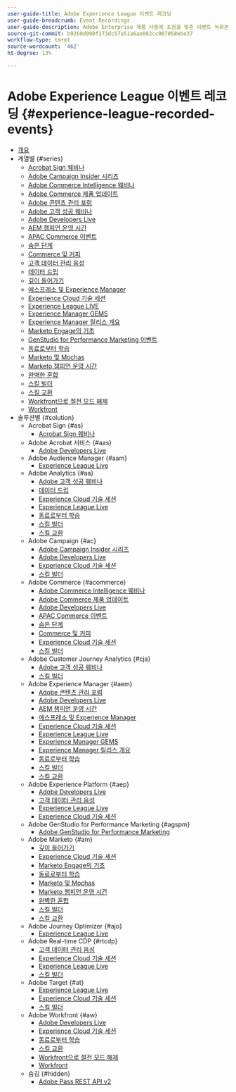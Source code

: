 ```yaml
---
user-guide-title: Adobe Experience League 이벤트 레코딩
user-guide-breadcrumb: Event Recordings
user-guide-description: Adobe Enterprise 제품 사용에 초점을 맞춘 이벤트 녹화본 컬렉션
source-git-commit: b9260d090f173dc57a51a6ae082cc007058ebe37
workflow-type: tm+mt
source-wordcount: '462'
ht-degree: 13%

---
```



# Adobe Experience League 이벤트 레코딩 {#experience-league-recorded-events}

+ [개요](overview.md)
+ 계열별 {#series}
   + [Acrobat Sign 웨비나](https://experienceleague.adobe.com/docs/events/acrobat-sign-webinars/overview.html?lang=ko)
   + [Adobe Campaign Insider 시리즈](https://experienceleague.adobe.com/docs/events/adobe-campaign-insider-recordings/overview.html?lang=ko)
   + [Adobe Commerce Intelligence 웨비나](https://experienceleague.adobe.com/docs/events/mbi-webinars-recordings/overview.html?lang=ko)
   + [Adobe Commerce 제품 업데이트](https://experienceleague.adobe.com/docs/events/adobe-commerce-product-update-recordings/overview.html?lang=ko)
   + [Adobe 콘텐츠 관리 포럼](https://experienceleague.adobe.com/docs/events/adobe-content-management-forum-recordings/overview.html?lang=ko)
   + [Adobe 고객 성공 웨비나](https://experienceleague.adobe.com/docs/events/adobe-customer-success-webinar-recordings/overview.html?lang=ko)
   + [Adobe Developers Live](https://experienceleague.adobe.com/docs/events/adobe-developers-live-recordings/overview.html?lang=ko)
   + [AEM 챔피언 운영 시간](https://experienceleague.adobe.com/docs/events/aem-champion-office-hours/overview.html?lang=ko)
   + [APAC Commerce 이벤트](https://experienceleague.adobe.com/docs/events/apac-commerce-recordings/overview.html?lang=ko)
   + [숨은 단계](https://experienceleague.adobe.com/docs/events/behind-the-brew-recordings/overview.html?lang=ko)
   + [Commerce 및 커피](https://experienceleague.adobe.com/docs/events/commerce-and-coffee-recordings/overview.html?lang=ko)
   + [고객 데이터 관리 음성](https://experienceleague.adobe.com/docs/events/customer-data-management-voices-recordings/overview.html?lang=ko)
   + [데이터 드립](https://experienceleague.adobe.com/docs/events/data-drip-recordings/overview.html?lang=ko)
   + [깊이 들어가기](https://experienceleague.adobe.com/docs/events/deep-dives-recordings/overview.html?lang=ko)
   + [에스프레소 및 Experience Manager](https://experienceleague.adobe.com/docs/events/espressos-and-experience-manager-recordings/overview.html?lang=ko)
   + [Experience Cloud 기술 세션](https://experienceleague.adobe.com/docs/events/tech-sessions/overview.html?lang=ko)
   + [Experience League LIVE](https://experienceleague.adobe.com/docs/events/experience-league-live-recordings/overview.html?lang=ko)
   + [Experience Manager GEMS](https://experienceleague.adobe.com/docs/events/experience-manager-gems-recordings/overview.html?lang=ko)
   + [Experience Manager 릴리스 개요](https://experienceleague.adobe.com/docs/events/aemcs-release-update-recordings/overview.html?lang=ko)
   + [Marketo Engage의 기초](https://experienceleague.adobe.com/ko/docs/events/foundations-of-marketo-engage-webinars/overview)
   + [GenStudio for Performance Marketing 이벤트](https://experienceleague.adobe.com/docs/events/genstudio-for-performance-marketing-events/overview.html?lang=ko)
   + [동료로부터 학습](https://experienceleague.adobe.com/docs/events/learn-from-your-peers-recordings/overview.html?lang=ko)
   + [Marketo 및 Mochas](https://experienceleague.adobe.com/docs/events/marketo-and-mochas-recordings/overview.html?lang=ko)
   + [Marketo 챔피언 운영 시간](https://experienceleague.adobe.com/docs/events/marketo-champion-office-hours/overview.html?lang=ko)
   + [완벽한 혼합](https://experienceleague.adobe.com/docs/events/perfect-blend/overview.html)
   + [스킬 빌더](https://experienceleague.adobe.com/docs/events/skill-builder-recordings/overview.html?lang=ko)
   + [스킬 교환](https://experienceleague.adobe.com/docs/events/the-skill-exchange-recordings/overview.html?lang=ko)
   + [Workfront으로 절전 모드 해제](https://experienceleague.adobe.com/docs/events/wake-up-with-workfront-recordings/overview.html?lang=ko)
   + [Workfront](https://experienceleague.adobe.com/docs/events/workfront-recordings/overview.html?lang=ko)
+ 솔루션별 {#solution}
   + Acrobat Sign {#as}
      + [Acrobat Sign 웨비나](https://experienceleague.adobe.com/docs/events/acrobat-sign-webinars/overview.html?lang=ko)
   + Adobe Acrobat 서비스 {#aas}
      + [Adobe Developers Live](https://experienceleague.adobe.com/docs/events/adobe-developers-live-recordings/overview.html?lang=ko)
   + Adobe Audience Manager {#aam}
      + [Experience League Live](https://experienceleague.adobe.com/docs/events/experience-league-live-recordings/overview.html?lang=ko)
   + Adobe Analytics {#aa}
      + [Adobe 고객 성공 웨비나](https://experienceleague.adobe.com/docs/events/adobe-customer-success-webinar-recordings/overview.html?lang=ko)
      + [데이터 드립](https://experienceleague.adobe.com/docs/events/data-drip-recordings/overview.html?lang=ko)
      + [Experience Cloud 기술 세션](https://experienceleague.adobe.com/docs/events/tech-sessions/overview.html?lang=ko)
      + [Experience League Live](https://experienceleague.adobe.com/docs/events/experience-league-live-recordings/overview.html?lang=ko)
      + [동료로부터 학습](https://experienceleague.adobe.com/docs/events/learn-from-your-peers-recordings/overview.html?lang=ko)
      + [스킬 빌더](https://experienceleague.adobe.com/docs/events/skill-builder-recordings/overview.html?lang=ko)
      + [스킬 교환](https://experienceleague.adobe.com/docs/events/the-skill-exchange-recordings/overview.html?lang=ko)
   + Adobe Campaign {#ac}
      + [Adobe Campaign Insider 시리즈](https://experienceleague.adobe.com/docs/events/adobe-campaign-insider-recordings/overview.html?lang=ko)
      + [Adobe Developers Live](https://experienceleague.adobe.com/docs/events/adobe-developers-live-recordings/overview.html?lang=ko)
      + [Experience Cloud 기술 세션](https://experienceleague.adobe.com/docs/events/tech-sessions/overview.html?lang=ko)
      + [스킬 빌더](https://experienceleague.adobe.com/docs/events/skill-builder-recordings/overview.html?lang=ko)
   + Adobe Commerce {#acommerce}
      + [Adobe Commerce Intelligence 웨비나](https://experienceleague.adobe.com/docs/events/mbi-webinars-recordings/overview.html?lang=ko)
      + [Adobe Commerce 제품 업데이트](https://experienceleague.adobe.com/docs/events/adobe-commerce-product-update-recordings/overview.html?lang=ko)
      + [Adobe Developers Live](https://experienceleague.adobe.com/docs/events/adobe-developers-live-recordings/overview.html?lang=ko)
      + [APAC Commerce 이벤트](https://experienceleague.adobe.com/docs/events/apac-commerce-recordings/overview.html?lang=ko)
      + [숨은 단계](https://experienceleague.adobe.com/docs/events/behind-the-brew-recordings/overview.html?lang=ko)
      + [Commerce 및 커피](https://experienceleague.adobe.com/docs/events/commerce-and-coffee-recordings/overview.html?lang=ko)
      + [Experience Cloud 기술 세션](https://experienceleague.adobe.com/docs/events/tech-sessions/overview.html?lang=ko)
      + [스킬 빌더](https://experienceleague.adobe.com/docs/events/skill-builder-recordings/overview.html?lang=ko)
   + Adobe Customer Journey Analytics {#cja}
      + [Adobe 고객 성공 웨비나](https://experienceleague.adobe.com/docs/events/adobe-customer-success-webinar-recordings/overview.html?lang=ko)
      + [스킬 빌더](https://experienceleague.adobe.com/docs/events/skill-builder-recordings/overview.html?lang=ko)
   + Adobe Experience Manager {#aem}
      + [Adobe 콘텐츠 관리 포럼](https://experienceleague.adobe.com/docs/events/adobe-content-management-forum-recordings/overview.html?lang=ko)
      + [Adobe Developers Live](https://experienceleague.adobe.com/docs/events/adobe-developers-live-recordings/overview.html?lang=ko)
      + [AEM 챔피언 운영 시간](https://experienceleague.adobe.com/docs/events/aem-champion-office-hours/overview.html?lang=ko)
      + [에스프레소 및 Experience Manager](https://experienceleague.adobe.com/docs/events/espressos-and-experience-manager-recordings/overview.html?lang=ko)
      + [Experience Cloud 기술 세션](https://experienceleague.adobe.com/docs/events/tech-sessions/overview.html?lang=ko)
      + [Experience League Live](https://experienceleague.adobe.com/docs/events/experience-league-live-recordings/overview.html?lang=ko)
      + [Experience Manager GEMS](https://experienceleague.adobe.com/docs/events/experience-manager-gems-recordings/overview.html?lang=ko)
      + [Experience Manager 릴리스 개요](https://experienceleague.adobe.com/docs/events/aemcs-release-update-recordings/overview.html?lang=ko)
      + [동료로부터 학습](https://experienceleague.adobe.com/docs/events/learn-from-your-peers-recordings/overview.html?lang=ko)
      + [스킬 빌더](https://experienceleague.adobe.com/docs/events/skill-builder-recordings/overview.html?lang=ko)
      + [스킬 교환](https://experienceleague.adobe.com/docs/events/the-skill-exchange-recordings/overview.html?lang=ko)
   + Adobe Experience Platform {#aep}
      + [Adobe Developers Live](https://experienceleague.adobe.com/docs/events/adobe-developers-live-recordings/overview.html?lang=ko)
      + [고객 데이터 관리 음성](https://experienceleague.adobe.com/docs/events/customer-data-management-voices-recordings/overview.html?lang=ko)
      + [Experience League Live](https://experienceleague.adobe.com/docs/events/experience-league-live-recordings/overview.html?lang=ko)
      + [Experience Cloud 기술 세션](https://experienceleague.adobe.com/docs/events/tech-sessions/overview.html?lang=ko)
   + Adobe GenStudio for Performance Marketing {#agspm}
      + [Adobe GenStudio for Performance Marketing](https://experienceleague.adobe.com/docs/events/genstudio-for-performance-marketing-events/overview.html?lang=ko)
   + Adobe Marketo {#am}
      + [깊이 들어가기](https://experienceleague.adobe.com/docs/events/deep-dives-recordings/overview.html?lang=ko)
      + [Experience Cloud 기술 세션](https://experienceleague.adobe.com/docs/events/tech-sessions/overview.html?lang=ko)
      + [Marketo Engage의 기초](https://experienceleague.adobe.com/ko/docs/events/foundations-of-marketo-engage-webinars/overview)
      + [동료로부터 학습](https://experienceleague.adobe.com/docs/events/learn-from-your-peers-recordings/overview.html?lang=ko)
      + [Marketo 및 Mochas](https://experienceleague.adobe.com/docs/events/marketo-and-mochas-recordings/overview.html?lang=ko)
      + [Marketo 챔피언 운영 시간](https://experienceleague.adobe.com/docs/events/marketo-champion-office-hours/overview.html?lang=ko)
      + [완벽한 혼합](https://experienceleague.adobe.com/docs/events/perfect-blend/overview.html)
      + [스킬 빌더](https://experienceleague.adobe.com/docs/events/skill-builder-recordings/overview.html?lang=ko)
      + [스킬 교환](https://experienceleague.adobe.com/docs/events/the-skill-exchange-recordings/overview.html?lang=ko)
   + Adobe Journey Optimizer {#ajo}
      + [Experience League Live](https://experienceleague.adobe.com/docs/events/experience-league-live-recordings/overview.html?lang=ko)
   + Adobe Real-time CDP {#rtcdp}
      + [고객 데이터 관리 음성](https://experienceleague.adobe.com/docs/events/customer-data-management-voices-recordings/overview.html?lang=ko)
      + [Experience Cloud 기술 세션](https://experienceleague.adobe.com/docs/events/tech-sessions/overview.html?lang=ko)
      + [Experience League Live](https://experienceleague.adobe.com/docs/events/experience-league-live-recordings/overview.html?lang=ko)
      + [스킬 빌더](https://experienceleague.adobe.com/docs/events/skill-builder-recordings/overview.html?lang=ko)
   + Adobe Target {#at}
      + [Experience League Live](https://experienceleague.adobe.com/docs/events/experience-league-live-recordings/overview.html?lang=ko)
      + [Experience Cloud 기술 세션](https://experienceleague.adobe.com/docs/events/tech-sessions/overview.html?lang=ko)
      + [스킬 빌더](https://experienceleague.adobe.com/docs/events/skill-builder-recordings/overview.html?lang=ko)
   + Adobe Workfront {#aw}
      + [Adobe Developers Live](https://experienceleague.adobe.com/docs/events/adobe-developers-live-recordings/overview.html?lang=ko)
      + [Experience Cloud 기술 세션](https://experienceleague.adobe.com/docs/events/tech-sessions/overview.html?lang=ko)
      + [동료로부터 학습](https://experienceleague.adobe.com/docs/events/learn-from-your-peers-recordings/overview.html?lang=ko)
      + [스킬 교환](https://experienceleague.adobe.com/docs/events/the-skill-exchange-recordings/overview.html?lang=ko)
      + [Workfront으로 절전 모드 해제](https://experienceleague.adobe.com/docs/events/wake-up-with-workfront-recordings/overview.html?lang=ko)
      + [Workfront](https://experienceleague.adobe.com/docs/events/workfront-recordings/overview.html?lang=ko)
   + 숨김 {#hidden}
      + [Adobe Pass REST API v2](../single-events/adobe-pass-rest-api-v2.md)